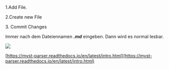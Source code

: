 1.Add File. 

2.Create new File 

3\. Commit Changes

Immer nach dem Dateiennamen _**.md**_ eingeben. Dann wird es normal lesbar.

![](https://user-images.githubusercontent.com/113907471/196175410-e99b95d2-4a9d-48b8-bac1-c2db16dad3cb.png)

[https://myst-parser.readthedocs.io/en/latest/intro.html](https://myst-parser.readthedocs.io/en/latest/intro.html)
